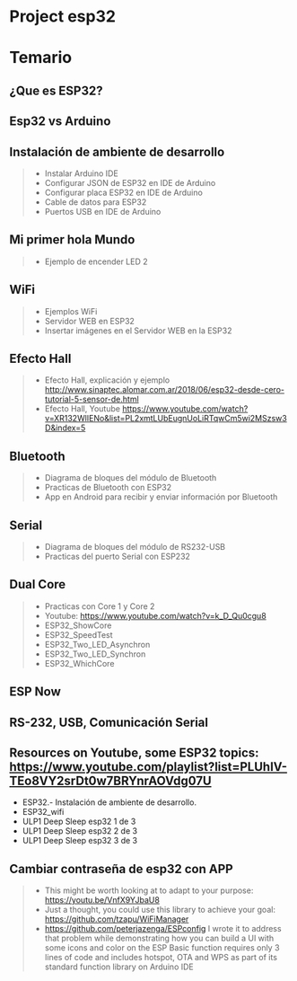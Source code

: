 # Project esp32 

# Temario

## ¿Que es ESP32?

## Esp32 vs Arduino

## Instalación de ambiente de desarrollo
>   - Instalar Arduino IDE
>   - Configurar JSON de ESP32 en IDE de Arduino
>   - Configurar placa ESP32 en IDE de Arduino
>   - Cable de datos para ESP32
>   - Puertos USB en IDE de Arduino

## Mi primer hola Mundo
>   - Ejemplo de encender LED 2

## WiFi 
>   - Ejemplos WiFi
>   - Servidor WEB en ESP32
>   - Insertar imágenes en el Servidor WEB en la ESP32

## Efecto Hall
>   - Efecto Hall, explicación y ejemplo http://www.sinaptec.alomar.com.ar/2018/06/esp32-desde-cero-tutorial-5-sensor-de.html
>   - Efecto Hall, Youtube https://www.youtube.com/watch?v=XR132WlIENo&list=PL2xmtLUbEugnUoLiRTqwCm5wi2MSzsw3D&index=5

## Bluetooth
>   - Diagrama de bloques del módulo de Bluetooth
>   - Practicas de Bluetooth con ESP32
>   - App en Android para recibir y enviar información por Bluetooth

## Serial
>   - Diagrama de bloques del módulo de RS232-USB
>   - Practicas del puerto Serial con ESP232

## Dual Core 
>   - Practicas con Core 1 y Core 2
>   - Youtube: https://www.youtube.com/watch?v=k_D_Qu0cgu8
>   - ESP32_ShowCore
>   - ESP32_SpeedTest
>   - ESP32_Two_LED_Asynchron
>   - ESP32_Two_LED_Synchron
>   - ESP32_WhichCore

## ESP Now
## RS-232, USB, Comunicación Serial

## Resources on Youtube, some ESP32 topics: https://www.youtube.com/playlist?list=PLUhIV-TEo8VY2srDt0w7BRYnrAOVdg07U
* ESP32.- Instalación de ambiente de desarrollo.
* ESP32_wifi
* ULP1 Deep Sleep esp32 1 de 3
* ULP1 Deep Sleep esp32 2 de 3
* ULP1 Deep Sleep esp32 3 de 3

## Cambiar contraseña de esp32 con APP
>   - This might be worth looking at to adapt to your purpose: https://youtu.be/VnfX9YJbaU8
>   - Just a thought, you could use this library to achieve your goal: https://github.com/tzapu/WiFiManager
>   - https://github.com/peterjazenga/ESPconfig I wrote it to address that problem while demonstrating how you can build a UI with some icons and color on the ESP Basic function requires only 3 lines of code and includes hotspot, OTA and WPS as part of its standard function library on Arduino IDE

